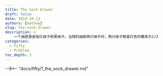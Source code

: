 ```yaml
---
title: The Sock Drawer
draft: false
date: 2024-10-13
authors: [mathew]
slug: the-sock-drawer
description: >
    一个抽屉里装有红袜子和黑袜子。当随机抽取两只袜子时，两只袜子都是红色的概率为1/2. (a) 抽屉里的袜子数量最少可以是多少？ (b) 如果黑袜子的数量是偶数，最少可以是多少？
categories:
  - Fifty
  - Problem
toc_depth: 3
---
```


--8<-- "docs/fifty/1_the_sock_drawer.md"

